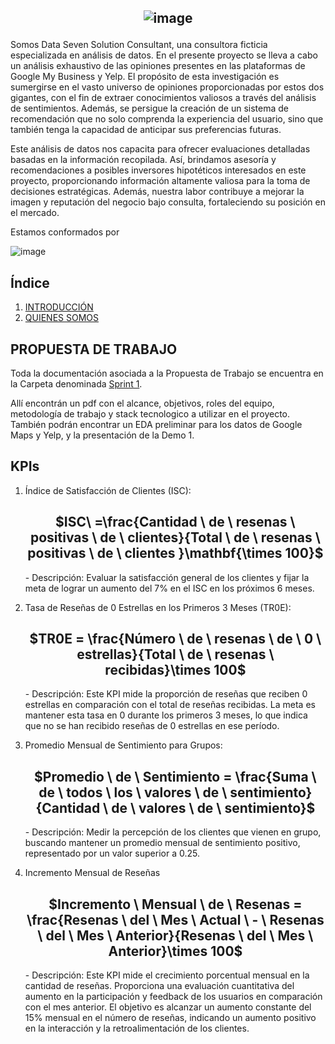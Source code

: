 <h2 align = center > 

![image](https://github.com/JorgeJola/Proyecto-Grupal/assets/113150003/b81e527a-c73c-4e82-aa8c-54688d9e7684)
 </h2>


Somos Data Seven Solution Consultant, una consultora ficticia especializada en análisis de datos. En el presente proyecto se lleva a cabo un análisis exhaustivo de las opiniones presentes en las plataformas de Google My Business y Yelp. El propósito de esta investigación es sumergirse en el vasto universo de opiniones proporcionadas por estos dos gigantes, con el fin de extraer conocimientos valiosos a través del análisis de sentimientos. Además, se persigue la creación de un sistema de recomendación que no solo comprenda la experiencia del usuario, sino que también tenga la capacidad de anticipar sus preferencias futuras.

Este análisis de datos nos capacita para ofrecer evaluaciones detalladas basadas en la información recopilada. Así, brindamos asesoría y recomendaciones a posibles inversores hipotéticos interesados en este proyecto, proporcionando información altamente valiosa para la toma de decisiones estratégicas. Además, nuestra labor contribuye a mejorar la imagen y reputación del negocio bajo consulta, fortaleciendo su posición en el mercado.

Estamos conformados por

![image](https://github.com/JorgeJola/Proyecto-Grupal/assets/113150003/c5f48ee9-9c1d-4a82-8b85-79415c09b0d9)



## Índice
1. [INTRODUCCIÓN](#id1)
2. [QUIENES SOMOS](#id2)


<div id='id1' />

## PROPUESTA DE TRABAJO


Toda la documentación asociada a la Propuesta de Trabajo se encuentra en la Carpeta denominada [Sprint 1](Sprint1/EDA_Yelp.ipynb).

Allí encontrán un pdf con  el alcance, objetivos, roles del equipo, metodología de trabajo y stack tecnologico a utilizar en el proyecto. También podrán encontrar un EDA preliminar para los datos de Google Maps y Yelp, y la presentación de la Demo 1.



## KPIs
1. Índice de Satisfacción de Clientes (ISC):
   <h2 align = center>$ISC\ =\frac{Cantidad \ de \ resenas \ positivas \ de \ clientes}{Total \ de \ resenas \ positivas \ de \ clientes }\mathbf{\times 100}$</h2>
   - Descripción: Evaluar la satisfacción general de los clientes y fijar la meta de lograr un aumento del 7% en el ISC en los próximos 6 meses.

2. Tasa de Reseñas de 0 Estrellas en los Primeros 3 Meses (TR0E):
   <h2 align = center> $TR0E = \frac{Número \ de \ resenas \ de \ 0 \ estrellas}{Total \ de \ resenas \ recibidas}\times 100$ </h2>
   - Descripción: Este KPI mide la proporción de reseñas que reciben 0 estrellas en comparación con el total de reseñas recibidas. La meta es mantener esta tasa en 0 durante los primeros 3 meses, lo que indica que no se han recibido reseñas de 0 estrellas en ese período.

3. Promedio Mensual de Sentimiento para Grupos:
   <h2 align = center> $Promedio \ de \ Sentimiento = \frac{Suma \ de \ todos \ los \ valores \ de \ sentimiento}{Cantidad \ de \ valores \ de \ sentimiento}$ </h2>
   - Descripción: Medir la percepción de los clientes que vienen en grupo, buscando mantener un promedio mensual de sentimiento positivo, representado por un valor superior a 0.25.

4. Incremento Mensual de Reseñas
   <h2 align = center> $Incremento \ Mensual \ de \ Resenas = \frac{Resenas \ del \ Mes \ Actual \ - \ Resenas \ del \ Mes \ Anterior}{Resenas \ del \ Mes \ Anterior}\times 100$ </h2>
   - Descripción: Este KPI mide el crecimiento porcentual mensual en la cantidad de reseñas. Proporciona una evaluación cuantitativa del aumento en la participación y feedback de los usuarios en comparación con el mes anterior. El objetivo es alcanzar un aumento constante del 15% mensual en el número de reseñas, indicando un aumento positivo en la interacción y la retroalimentación de los clientes.


